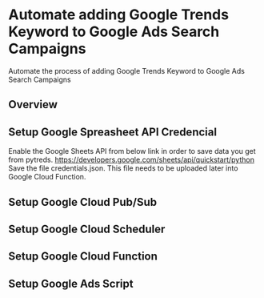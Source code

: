 # Automate adding Google Trends Keyword to Google Ads Search Campaigns
Automate the process of adding Google Trends Keyword to Google Ads Search Campaigns

## Overview


## Setup Google Spreasheet API Credencial
Enable the Google Sheets API from below link in order to save data you get from pytreds.
https://developers.google.com/sheets/api/quickstart/python
Save the file credentials.json. This file needs to be uploaded later into Google Cloud Function.

## Setup Google Cloud Pub/Sub


## Setup Google Cloud Scheduler


## Setup Google Cloud Function


## Setup Google Ads Script
